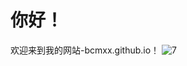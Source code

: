 # **你好！**



欢迎来到我的网站-bcmxx.github.io！
![7](https://ss1.bdstatic.com/70cFvXSh_Q1YnxGkpoWK1HF6hhy/it/u=155619668,4239430281&fm=26&gp=0.jpg)
